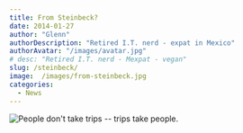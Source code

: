 ```yaml
---
title: From Steinbeck?
date: 2014-01-27
author: "Glenn"
authorDescription: "Retired I.T. nerd - expat in Mexico"
authorAvatar: "/images/avatar.jpg"
# desc: "Retired I.T. nerd - Mexpat - vegan"
slug: /steinbeck/
image:  /images/from-steinbeck.jpg
categories:
  - News
---
```

![People don't take trips -- trips take people.](/images/2014/01/peopledonttaketrips.jpg)